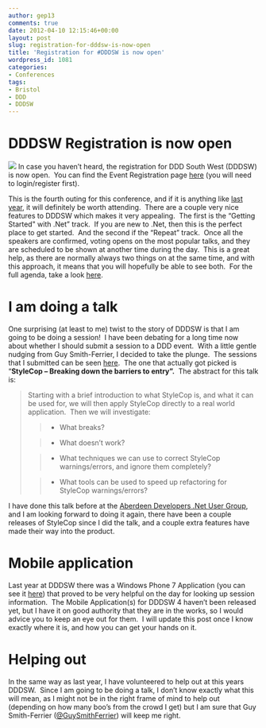 ```yaml
---
author: gep13
comments: true
date: 2012-04-10 12:15:46+00:00
layout: post
slug: registration-for-dddsw-is-now-open
title: 'Registration for #DDDSW is now open'
wordpress_id: 1081
categories:
- Conferences
tags:
- Bristol
- DDD
- DDDSW
---
```


# DDDSW Registration is now open


[![](http://www.dddsouthwest.com/Portals/0/DDDSW4/DDDSouthWest4BadgeMedium.png)](http://www.dddsouthwest.com/) In case you haven’t heard, the registration for DDD South West (DDDSW) is now open.  You can find the Event Registration page [here](http://www.dddsouthwest.com/EventRegistration/tabid/64/Default.aspx) (you will need to login/register first).

This is the fourth outing for this conference, and if it is anything like [last year](http://www.gep13.co.uk/blog/a-review-of-dddsw-by-a-dddsw-virgin/), it will definitely be worth attending.  There are a couple very nice features to DDDSW which makes it very appealing.  The first is the “Getting Started" with .Net” track.  If you are new to .Net, then this is the perfect place to get started.  And the second if the “Repeat” track.  Once all the speakers are confirmed, voting opens on the most popular talks, and they are scheduled to be shown at another time during the day.  This is a great help, as there are normally always two things on at the same time, and with this approach, it means that you will hopefully be able to see both.  For the full agenda, take a look [here](http://www.dddsouthwest.com/Agenda/tabid/55/Default.aspx).


# I am doing a talk


One surprising (at least to me) twist to the story of DDDSW is that I am going to be doing a session!  I have been debating for a long time now about whether I should submit a session to a DDD event.  With a little gentle nudging from Guy Smith-Ferrier, I decided to take the plunge.  The sessions that I submitted can be seen [here](http://www.dddsouthwest.com/ProposedSessions/tabid/69/Default.aspx).  The one that actually got picked is “**StyleCop – Breaking down the barriers to entry”.**  The abstract for this talk is:


<blockquote>Starting with a brief introduction to what StyleCop is, and what it can be used for, we will then apply StyleCop directly to a real world application.  Then we will investigate:

> 
> 
	
>   * What breaks?
> 
	
>   * What doesn’t work?
> 
	
>   * What techniques we can use to correct StyleCop warnings/errors, and ignore them completely?
> 
	
>   * What tools can be used to speed up refactoring for StyleCop warnings/errors?
> 

</blockquote>


I have done this talk before at the [Aberdeen Developers .Net User Group](http://www.aberdeendevelopers.co.uk/), and I am looking forward to doing it again, there have been a couple releases of StyleCop since I did the talk, and a couple extra features have made their way into the product.


# Mobile application


Last year at DDDSW there was a Windows Phone 7 Application (you can see it [here](http://www.gep13.co.uk/blog/almost-time-for-dddsw/)) that proved to be very helpful on the day for looking up session information.  The Mobile Application(s) for DDDSW 4 haven’t been released yet, but I have it on good authority that they are in the works, so I would advice you to keep an eye out for them.  I will update this post once I know exactly where it is, and how you can get your hands on it.


# Helping out


In the same way as last year, I have volunteered to help out at this years DDDSW.  Since I am going to be doing a talk, I don’t know exactly what this will mean, as I might not be in the right frame of mind to help out (depending on how many boo’s from the crowd I get) but I am sure that Guy Smith-Ferrier ([@GuySmithFerrier](http://twitter.com/#!/GuySmithFerrier)) will keep me right.
